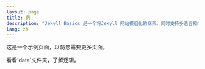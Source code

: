 ```yaml
---
layout: page
title: 例
description: "Jekyll Basics 是一个将Jekyll 网站模组化的框架。同时支持多语言和内容管理系统(基于Jekyll的CMS)。"
lang: zh
---
```


这是一个示例页面，以防您需要更多页面。

看看'data'文件夹，了解逻辑。
